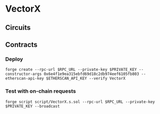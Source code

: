 # VectorX
## Circuits

## Contracts
### Deploy
```
forge create --rpc-url $RPC_URL --private-key $PRIVATE_KEY --constructor-args 0x6e4f1e9ea315ebfd69d18c2db974eef6105fb803 --etherscan-api-key $ETHERSCAN_API_KEY --verify VectorX
```
### Test with on-chain requests
```
forge script script/VectorX.s.sol --rpc-url $RPC_URL --private-key $PRIVATE_KEY --broadcast
```